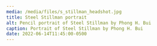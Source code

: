```yaml
---
media: /media/files/s_stillman_headshot.jpg
title: Steel Stillman portrait
alt: Pencil portrait of Steel Stillman by Phong H. Bui
caption: Portrait of Steel Stillman by Phong H. Bui
date: 2022-06-14T11:45:00-0500
---
```

